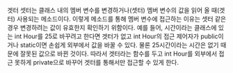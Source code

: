 겟터 셋터는 클래스 내의 멤버 변수를 변경하거나(셋터) 멤버 변수의 값을 읽어 올 때(겟터) 사용되는 메소드이다.
이렇게 메소드를 통해 멤버 변수에 접근하는 이유는 셋터 같은 경우 변경하려는 값이 유효한지 확인하기 위함이다.
예를 들어, 시간이라는 클래스에 있는 int Hour를 25로 바꾸려고 한다면 겟터가 없고 int Hour의 접근 제어자가 public이거나 static이면 손쉽게 외부에서 값을 바꿀 수 있다.
물론 25시간이라는 시간은 없기 때문에 잘못된 값으로 바뀐 것이다. 따라서 겟터라는 함수를 두고 int Hour를 외부에서 접근 못하게 private으로 바꾸어 겟터를 통해서만 접근할 수 있게 한다.
